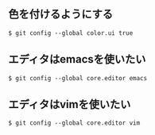 ## 色を付けるようにする
    $ git config --global color.ui true

## エディタはemacsを使いたい
    $ git config --global core.editor emacs

## エディタはvimを使いたい
    $ git config --global core.editor vim
